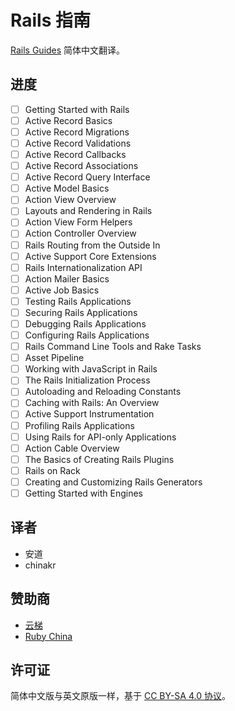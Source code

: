 # Rails 指南

[Rails Guides](http://guides.rubyonrails.org/) 简体中文翻译。

## 进度

- [ ] Getting Started with Rails
- [ ] Active Record Basics
- [ ] Active Record Migrations
- [ ] Active Record Validations
- [ ] Active Record Callbacks
- [ ] Active Record Associations
- [ ] Active Record Query Interface
- [ ] Active Model Basics
- [ ] Action View Overview
- [ ] Layouts and Rendering in Rails
- [ ] Action View Form Helpers
- [ ] Action Controller Overview
- [ ] Rails Routing from the Outside In
- [ ] Active Support Core Extensions
- [ ] Rails Internationalization API
- [ ] Action Mailer Basics
- [ ] Active Job Basics
- [ ] Testing Rails Applications
- [ ] Securing Rails Applications
- [ ] Debugging Rails Applications
- [ ] Configuring Rails Applications
- [ ] Rails Command Line Tools and Rake Tasks
- [ ] Asset Pipeline
- [ ] Working with JavaScript in Rails
- [ ] The Rails Initialization Process
- [ ] Autoloading and Reloading Constants
- [ ] Caching with Rails: An Overview
- [ ] Active Support Instrumentation
- [ ] Profiling Rails Applications
- [ ] Using Rails for API-only Applications
- [ ] Action Cable Overview
- [ ] The Basics of Creating Rails Plugins
- [ ] Rails on Rack
- [ ] Creating and Customizing Rails Generators
- [ ] Getting Started with Engines

## 译者

- 安道
- chinakr

## 赞助商

- [云梯](https://www.ytruby.com)
- [Ruby China](https://ruby-china.org)

## 许可证

简体中文版与英文原版一样，基于 [CC BY-SA 4.0 协议](https://creativecommons.org/licenses/by-sa/4.0/deed.zh)。
